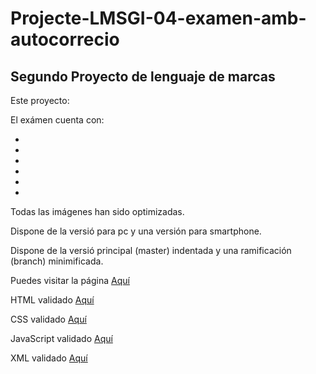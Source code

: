 # Projecte-LMSGI-04-examen-amb-autocorrecio
## Segundo Proyecto de lenguaje de marcas

Este proyecto:

El exámen cuenta con:

-

-

-

-

-

-

Todas las imágenes han sido optimizadas.

Dispone de la versió para pc y una versión para smartphone.

Dispone de la versió principal (master) indentada y una ramificación (branch) minimificada.

Puedes visitar la página [Aquí]()

HTML validado [Aquí]()

CSS validado [Aquí]()

JavaScript validado [Aquí]()

XML validado [Aquí]()

